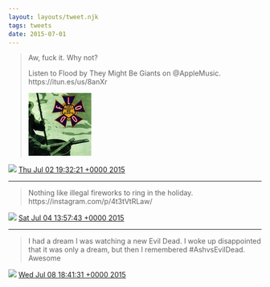 ```yaml
---
layout: layouts/tweet.njk
tags: tweets
date: 2015-07-01
---
```


> Aw, fuck it\. Why not?  
>   
> Listen to Flood by They Might Be Giants on @AppleMusic\.  
> https://itun\.es/us/8anXr 
> 
> ![](/img/tweet-media/616690896025878528-CI7tGj-WUAA8Lwo.jpg)

<img src="/img/tweet-media/tweet.ico" width="12" /> [Thu Jul 02 19:32:21 +0000 2015](https://twitter.com/timwasson/status/616690896025878528)

----

> Nothing like illegal fireworks to ring in the holiday\. https://instagram\.com/p/4t3tVtRLaw/

<img src="/img/tweet-media/tweet.ico" width="12" /> [Sat Jul 04 13:57:43 +0000 2015](https://twitter.com/timwasson/status/617331456088653824)

----

> I had a dream I was watching a new Evil Dead\. I woke up disappointed that it was only a dream, but then I remembered \#AshvsEvilDead\. Awesome

<img src="/img/tweet-media/tweet.ico" width="12" /> [Wed Jul 08 18:41:31 +0000 2015](https://twitter.com/timwasson/status/618852430847971328)